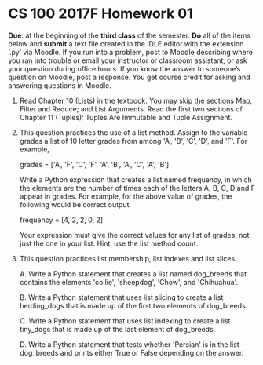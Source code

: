 # CS 100 2017F Homework 01
**Due**: at the beginning of the **third class** of the semester. 
**Do** all of the items below and **submit** a text file created in the IDLE editor with the extension ‘.py’ via Moodle. If you run into a problem, post to Moodle describing where you ran into trouble or email your instructor or classroom assistant, or ask your question during office hours. If you know the answer to someone’s question on Moodle, post a response. You get course credit for asking and answering questions in Moodle.

1. Read Chapter 10 (Lists) in the textbook. You may skip the sections Map, Filter and Reduce; and List Arguments. Read the first two sections of Chapter 11 (Tuples): Tuples Are Immutable and Tuple Assignment.
2. This question practices the use of a list method. Assign to the variable grades a list of 10 letter grades from among 'A', 'B', 'C', 'D', and 'F'. For example,

    grades = ['A', 'F', 'C', 'F', 'A', 'B', 'A', 'C', 'A', 'B']
    
    Write a Python expression that creates a list named frequency, in which the elements are the number of times each of the letters A, B, C, D and F appear in grades. For example, for the above value of grades, the following would be correct output.
    
    frequency = [4, 2, 2, 0, 2]
    
    Your expression must give the correct values for any list of grades, not just the one in your list. Hint: use the list method count.

3. This question practices list membership, list indexes and list slices.

    A. Write a Python statement that creates a list named dog_breeds that contains the elements 'collie', 'sheepdog', 'Chow', and 'Chihuahua'.
    
    B. Write a Python statement that uses list slicing to create a list herding_dogs that is made up of the first two elements of dog_breeds.
    
    C. Write a Python statement that uses list indexing to create a list tiny_dogs that is made up of the last element of dog_breeds.
    
    D. Write a Python statement that tests whether 'Persian' is in the list dog_breeds and prints either True or False depending on the answer.

